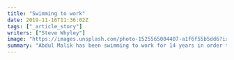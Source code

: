 ```yaml
---
title: "Swimming to work"
date: 2019-11-16T11:36:02Z
tags: ["_article_story"]
writers: ["Steve Whyley"]
image: "https://images.unsplash.com/photo-1525565004407-a1f6f55b5dd6?ixlib=rb-1.2.1&ixid=eyJhcHBfaWQiOjEyMDd9&auto=format&fit=crop&w=300&q=100"
summary: "Abdul Malik has been swimming to work for 14 years in order to get to work on time & to be able to teach his students"
---
```

